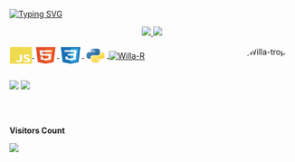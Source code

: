 [![Typing SVG](https://readme-typing-svg.herokuapp.com/?color=00FFFF&size=35&center=true&vCenter=true&width=1000&lines=Hello,+my+name+is+Willa+Evangelista;I'm+23+years+old;I'm+from+Brazil;I'm+a+full-stack+developer;Be+Welcome!+:%29)](https://git.io/typing-svg)

<div align="center" style="display: inline_block">
  <a href="https://github.com/willaevangelista">
  <img height="150em" src="https://github-readme-stats.vercel.app/api?username=willaevangelista&show_icons=true&theme=radical&include_all_commits=true&count_private=true"/>
  <img height="150em" src="https://github-readme-stats.vercel.app/api/top-langs/?username=willaevangelista&layout=compact&langs_count=7&theme=radical"/>
</div>

<div style="display: inline_block"><br>
  <img align="center" alt="Willa-Js" height="30" width="40" src="https://raw.githubusercontent.com/devicons/devicon/master/icons/javascript/javascript-plain.svg">
  <img align="center" alt="Willa-HTML" height="30" width="40" src="https://raw.githubusercontent.com/devicons/devicon/master/icons/html5/html5-original.svg">
  <img align="center" alt="Willa-CSS" height="30" width="40" src="https://raw.githubusercontent.com/devicons/devicon/master/icons/css3/css3-original.svg">
  <img align="center" alt="Willa-Python" height="30" width="40" src="https://raw.githubusercontent.com/devicons/devicon/master/icons/python/python-original.svg">
  <img align="center" alt="Willa-R" height="30" width="40" src="https://cdn.jsdelivr.net/gh/devicons/devicon/icons/r/r-original.svg" />           
  <img align="right" alt="Willa-trophy" height="250" style="border-radius:50px;" src="https://github-profile-trophy.vercel.app/?username=willaevangelista&theme=dracula&row=2&no-bg=true&column=3&margin-w=15&margin-h=15">
</div>
  
  ##
 
<div> 
  <a href = "mailto:contatorafaballerini@gmail.com"><img src="https://img.shields.io/badge/-Gmail-%23333?style=for-the-badge&logo=gmail&logoColor=white" target="_blank"></a>
  <a href="https://www.linkedin.com/in/rafaella-ballerini-45875016a" target="_blank"><img src="https://img.shields.io/badge/-LinkedIn-%230077B5?style=for-the-badge&logo=linkedin&logoColor=white" target="_blank"></a> 
  
  ##
  
<div>
  <br><p><b>Visitors Count</b></p>  
    <p><img  src="https://profile-counter.glitch.me/{willaevangelista}/count.svg" /></p> 
  <br>
</div>
